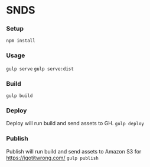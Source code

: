 # SNDS

### Setup
`npm install`

### Usage
`gulp serve`
`gulp serve:dist`

### Build
`gulp build`

### Deploy
Deploy will run build and send assets to GH.
`gulp deploy`

### Publish
Publish will run build and send assets to Amazon S3 for https://igotitwrong.com/
`gulp publish`
